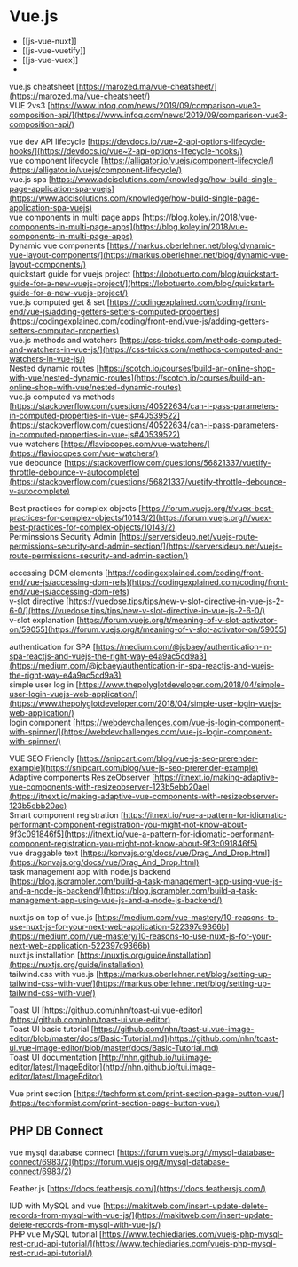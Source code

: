 # Vue.js

- [[js-vue-nuxt]]
- [[js-vue-vuetify]]
- [[js-vue-vuex]]
- 


vue.js cheatsheet [https://marozed.ma/vue-cheatsheet/](https://marozed.ma/vue-cheatsheet/)  
VUE 2vs3 [https://www.infoq.com/news/2019/09/comparison-vue3-composition-api/](https://www.infoq.com/news/2019/09/comparison-vue3-composition-api/)  
  
vue dev API lifecycle [https://devdocs.io/vue~2-api-options-lifecycle-hooks/](https://devdocs.io/vue~2-api-options-lifecycle-hooks/)  
vue component lifecycle [https://alligator.io/vuejs/component-lifecycle/](https://alligator.io/vuejs/component-lifecycle/)  
vue.js spa [https://www.adcisolutions.com/knowledge/how-build-single-page-application-spa-vuejs](https://www.adcisolutions.com/knowledge/how-build-single-page-application-spa-vuejs)  
vue components in multi page apps [https://blog.koley.in/2018/vue-components-in-multi-page-apps](https://blog.koley.in/2018/vue-components-in-multi-page-apps)  
Dynamic vue components [https://markus.oberlehner.net/blog/dynamic-vue-layout-components/](https://markus.oberlehner.net/blog/dynamic-vue-layout-components/)  
quickstart guide for vuejs project [https://lobotuerto.com/blog/quickstart-guide-for-a-new-vuejs-project/](https://lobotuerto.com/blog/quickstart-guide-for-a-new-vuejs-project/)  
vue.js computed get & set [https://codingexplained.com/coding/front-end/vue-js/adding-getters-setters-computed-properties](https://codingexplained.com/coding/front-end/vue-js/adding-getters-setters-computed-properties)  
vue.js methods and watchers [https://css-tricks.com/methods-computed-and-watchers-in-vue-js/](https://css-tricks.com/methods-computed-and-watchers-in-vue-js/)  
Nested dynamic routes [https://scotch.io/courses/build-an-online-shop-with-vue/nested-dynamic-routes](https://scotch.io/courses/build-an-online-shop-with-vue/nested-dynamic-routes)  
vue.js computed vs methods [https://stackoverflow.com/questions/40522634/can-i-pass-parameters-in-computed-properties-in-vue-js#40539522](https://stackoverflow.com/questions/40522634/can-i-pass-parameters-in-computed-properties-in-vue-js#40539522)  
vue watchers [https://flaviocopes.com/vue-watchers/](https://flaviocopes.com/vue-watchers/)  
vue debounce [https://stackoverflow.com/questions/56821337/vuetify-throttle-debounce-v-autocomplete](https://stackoverflow.com/questions/56821337/vuetify-throttle-debounce-v-autocomplete)  
  
Best practices for complex objects [https://forum.vuejs.org/t/vuex-best-practices-for-complex-objects/10143/2](https://forum.vuejs.org/t/vuex-best-practices-for-complex-objects/10143/2)  
Perminssions Security Admin [https://serversideup.net/vuejs-route-permissions-security-and-admin-section/](https://serversideup.net/vuejs-route-permissions-security-and-admin-section/)

accessing DOM elements [https://codingexplained.com/coding/front-end/vue-js/accessing-dom-refs](https://codingexplained.com/coding/front-end/vue-js/accessing-dom-refs)  
v-slot directive [https://vuedose.tips/tips/new-v-slot-directive-in-vue-js-2-6-0/](https://vuedose.tips/tips/new-v-slot-directive-in-vue-js-2-6-0/)  
v-slot explanation [https://forum.vuejs.org/t/meaning-of-v-slot-activator-on/59055](https://forum.vuejs.org/t/meaning-of-v-slot-activator-on/59055)  
  
authentication for SPA [https://medium.com/@jcbaey/authentication-in-spa-reactjs-and-vuejs-the-right-way-e4a9ac5cd9a3](https://medium.com/@jcbaey/authentication-in-spa-reactjs-and-vuejs-the-right-way-e4a9ac5cd9a3)  
simple user log in [https://www.thepolyglotdeveloper.com/2018/04/simple-user-login-vuejs-web-application/](https://www.thepolyglotdeveloper.com/2018/04/simple-user-login-vuejs-web-application/)  
login component [https://webdevchallenges.com/vue-js-login-component-with-spinner/](https://webdevchallenges.com/vue-js-login-component-with-spinner/)  
  
VUE SEO Friendly [https://snipcart.com/blog/vue-js-seo-prerender-example](https://snipcart.com/blog/vue-js-seo-prerender-example)  
Adaptive components ResizeObserver [https://itnext.io/making-adaptive-vue-components-with-resizeobserver-123b5ebb20ae](https://itnext.io/making-adaptive-vue-components-with-resizeobserver-123b5ebb20ae)  
Smart component registration [https://itnext.io/vue-a-pattern-for-idiomatic-performant-component-registration-you-might-not-know-about-9f3c091846f5](https://itnext.io/vue-a-pattern-for-idiomatic-performant-component-registration-you-might-not-know-about-9f3c091846f5)  
vue draggable text [https://konvajs.org/docs/vue/Drag_And_Drop.html](https://konvajs.org/docs/vue/Drag_And_Drop.html)  
task management app with node.js backend [https://blog.jscrambler.com/build-a-task-management-app-using-vue-js-and-a-node-js-backend/](https://blog.jscrambler.com/build-a-task-management-app-using-vue-js-and-a-node-js-backend/)  
  
nuxt.js on top of vue.js [https://medium.com/vue-mastery/10-reasons-to-use-nuxt-js-for-your-next-web-application-522397c9366b](https://medium.com/vue-mastery/10-reasons-to-use-nuxt-js-for-your-next-web-application-522397c9366b)  
nuxt.js installation [https://nuxtjs.org/guide/installation](https://nuxtjs.org/guide/installation)  
tailwind.css with vue.js [https://markus.oberlehner.net/blog/setting-up-tailwind-css-with-vue/](https://markus.oberlehner.net/blog/setting-up-tailwind-css-with-vue/)  
  
Toast UI [https://github.com/nhn/toast-ui.vue-editor](https://github.com/nhn/toast-ui.vue-editor)  
Toast UI basic tutorial [https://github.com/nhn/toast-ui.vue-image-editor/blob/master/docs/Basic-Tutorial.md](https://github.com/nhn/toast-ui.vue-image-editor/blob/master/docs/Basic-Tutorial.md)  
Toast UI documentation [http://nhn.github.io/tui.image-editor/latest/ImageEditor](http://nhn.github.io/tui.image-editor/latest/ImageEditor)  
  
Vue print section [https://techformist.com/print-section-page-button-vue/](https://techformist.com/print-section-page-button-vue/)





## PHP DB Connect

vue mysql database connect [https://forum.vuejs.org/t/mysql-database-connect/6983/2](https://forum.vuejs.org/t/mysql-database-connect/6983/2)  
  
Feather.js [https://docs.feathersjs.com/](https://docs.feathersjs.com/)  
  
IUD with MySQL and vue [https://makitweb.com/insert-update-delete-records-from-mysql-with-vue-js/](https://makitweb.com/insert-update-delete-records-from-mysql-with-vue-js/)  
PHP vue MySQL tutorial [https://www.techiediaries.com/vuejs-php-mysql-rest-crud-api-tutorial/](https://www.techiediaries.com/vuejs-php-mysql-rest-crud-api-tutorial/)